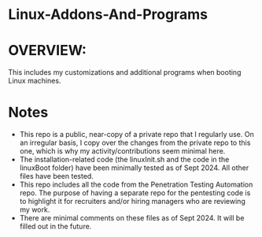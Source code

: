 # Linux-Addons-And-Programs
# OVERVIEW:
This includes my customizations and additional programs when booting Linux machines. 

# Notes
- This repo is a public, near-copy of a private repo that I regularly use. On an irregular basis, I copy over the changes from the private repo to this one, which is why my activity/contributions seem minimal here.
- The installation-related code (the linuxInit.sh and the code in the linuxBoot folder) have been minimally tested as of Sept 2024. All other files have been tested.
- This repo includes all the code from the Penetration Testing Automation repo. The purpose of having a separate repo for the pentesting code is to highlight it for recruiters and/or hiring managers who are reviewing my work.
- There are minimal comments on these files as of Sept 2024. It will be filled out in the future.
